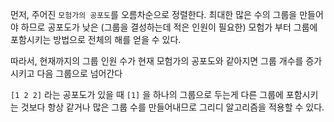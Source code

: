 먼저, 주어진 `모험가의 공포도`를 오름차순으로 정렬한다.
최대한 많은 수의 그룹을 만들어야 하므로 공포도가 낮은 (그룹을 결성하는데 적은 인원이 필요한) 모험가 부터 그룹에 포함시키는 방법으로 전체의 해를 얻을 수 있다.

따라서, 현재까지의 그룹 인원 수가 현재 모험가의 공포도와 같아지면 그룹 개수를 증가시키고 다음 그룹으로 넘어간다

`[1 2 2]` 라는 공포도가 있을 때 `[1]` 을 하나의 그룹으로 두는게 다른 그룹에 포함시키는 것보다 항상 같거나 많은 그룹 수를 만들어내므로 그리디 알고리즘을 적용할 수 있다. 
